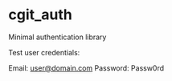 cgit_auth
=========

Minimal authentication library

Test user credentials: 

Email: user@domain.com
Password: Passw0rd
